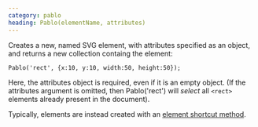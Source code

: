 ```yaml
--- 
category: pablo
heading: Pablo(elementName, attributes)
---
```


Creates a new, named SVG element, with attributes specified as an object, and returns a new collection containg the element:

    Pablo('rect', {x:10, y:10, width:50, height:50});

Here, the attributes object is required, even if it is an empty object. (If the attributes argument is omitted, then Pablo('rect') will _select_ all `<rect>` elements already present in the document).

Typically, elements are instead created with an [element shortcut method](/api/#creation).